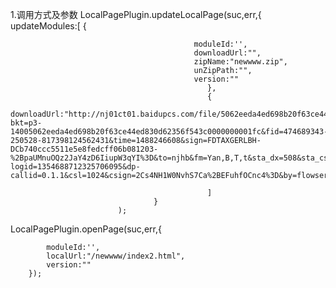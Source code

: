 1.调用方式及参数
LocalPagePlugin.updateLocalPage(suc,err,{
										updateModules:[
												{

                                             moduleId:'',
                                             downloadUrl:"",
                                             zipName:"newwww.zip",
                                             unZipPath:"", 
                                             version:""
												},
												{
                                            downloadUrl:"http://nj01ct01.baidupcs.com/file/5062eeda4ed698b20f63ce44ed830d62?bkt=p3-14005062eeda4ed698b20f63ce44ed830d62356f543c0000000001fc&fid=474689343-250528-817398124562431&time=1488246608&sign=FDTAXGERLBH-DCb740ccc5511e5e8fedcff06b081203-%2BpaUMnuOQz2JaY4zD6IiupW3qYI%3D&to=njhb&fm=Yan,B,T,t&sta_dx=508&sta_cs=&sta_ft=zip&sta_ct=0&sta_mt=0&fm2=Yangquan,B,T,t&newver=1&newfm=1&secfm=1&flow_ver=3&pkey=14005062eeda4ed698b20f63ce44ed830d62356f543c0000000001fc&sl=81723466&expires=8h&rt=pr&r=519976860&mlogid=1354688712325706095&vuk=474689343&vbdid=2463435991&fin=www.zip&fn=www.zip&slt=pm&uta=0&rtype=1&iv=0&isw=0&dp-logid=1354688712325706095&dp-callid=0.1.1&csl=1024&csign=2Cs4NH1W0NvhS7Ca%2BEFuhfOCnc4%3D&by=flowserver",

												]
									}
							);
							
							
LocalPagePlugin.openPage(suc,err,{

            moduleId:'',
			localUrl:"/newwww/index2.html",
			version:""
		}); 							
